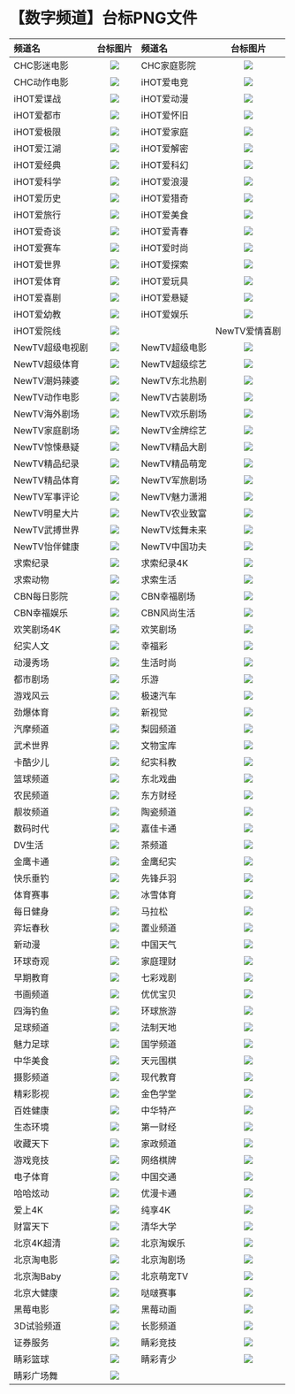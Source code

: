 # 【数字频道】台标PNG文件
|频道名|台标图片|频道名|台标图片|
|:---|:---:|:---|:---:|
|CHC影迷电影|<img src="https://raw.githubusercontent.com/samkolau/TVLOGO/main/logo/DIG/CHC影迷电影.png">|CHC家庭影院|<img src="https://raw.githubusercontent.com/samkolau/TVLOGO/main/logo/DIG/CHC家庭影院.png">|
|CHC动作电影|<img src="https://raw.githubusercontent.com/samkolau/TVLOGO/main/logo/DIG/CHC动作电影.png">|iHOT爱电竞|<img src="https://raw.githubusercontent.com/samkolau/TVLOGO/main/logo/DIG/iHOT爱电竞.png">|
|iHOT爱谍战|<img src="https://raw.githubusercontent.com/samkolau/TVLOGO/main/logo/DIG/iHOT爱谍战.png">|iHOT爱动漫|<img src="https://raw.githubusercontent.com/samkolau/TVLOGO/main/logo/DIG/iHOT爱动漫.png">|
|iHOT爱都市|<img src="https://raw.githubusercontent.com/samkolau/TVLOGO/main/logo/DIG/iHOT爱都市.png">|iHOT爱怀旧|<img src="https://raw.githubusercontent.com/samkolau/TVLOGO/main/logo/DIG/iHOT爱怀旧.png">|
|iHOT爱极限|<img src="https://raw.githubusercontent.com/samkolau/TVLOGO/main/logo/DIG/iHOT爱极限.png">|iHOT爱家庭|<img src="https://raw.githubusercontent.com/samkolau/TVLOGO/main/logo/DIG/iHOT爱家庭.png">|
|iHOT爱江湖|<img src="https://raw.githubusercontent.com/samkolau/TVLOGO/main/logo/DIG/iHOT爱江湖.png">|iHOT爱解密|<img src="https://raw.githubusercontent.com/samkolau/TVLOGO/main/logo/DIG/iHOT爱解密.png">|
|iHOT爱经典|<img src="https://raw.githubusercontent.com/samkolau/TVLOGO/main/logo/DIG/iHOT爱经典.png">|iHOT爱科幻|<img src="https://raw.githubusercontent.com/samkolau/TVLOGO/main/logo/DIG/iHOT爱科幻.png">|
|iHOT爱科学|<img src="https://raw.githubusercontent.com/samkolau/TVLOGO/main/logo/DIG/iHOT爱科学.png">|iHOT爱浪漫|<img src="https://raw.githubusercontent.com/samkolau/TVLOGO/main/logo/DIG/iHOT爱浪漫.png">|
|iHOT爱历史|<img src="https://raw.githubusercontent.com/samkolau/TVLOGO/main/logo/DIG/iHOT爱历史.png">|iHOT爱猎奇|<img src="https://raw.githubusercontent.com/samkolau/TVLOGO/main/logo/DIG/iHOT爱猎奇.png">|
|iHOT爱旅行|<img src="https://raw.githubusercontent.com/samkolau/TVLOGO/main/logo/DIG/iHOT爱旅行.png">|iHOT爱美食|<img src="https://raw.githubusercontent.com/samkolau/TVLOGO/main/logo/DIG/iHOT爱美食.png">|
|iHOT爱奇谈|<img src="https://raw.githubusercontent.com/samkolau/TVLOGO/main/logo/DIG/iHOT爱奇谈.png">|iHOT爱青春|<img src="https://raw.githubusercontent.com/samkolau/TVLOGO/main/logo/DIG/iHOT爱青春.png">|
|iHOT爱赛车|<img src="https://raw.githubusercontent.com/samkolau/TVLOGO/main/logo/DIG/iHOT爱赛车.png">|iHOT爱时尚|<img src="https://raw.githubusercontent.com/samkolau/TVLOGO/main/logo/DIG/iHOT爱时尚.png">|
|iHOT爱世界|<img src="https://raw.githubusercontent.com/samkolau/TVLOGO/main/logo/DIG/iHOT爱世界.png">|iHOT爱探索|<img src="https://raw.githubusercontent.com/samkolau/TVLOGO/main/logo/DIG/iHOT爱探索.png">|
|iHOT爱体育|<img src="https://raw.githubusercontent.com/samkolau/TVLOGO/main/logo/DIG/iHOT爱体育.png">|iHOT爱玩具|<img src="https://raw.githubusercontent.com/samkolau/TVLOGO/main/logo/DIG/iHOT爱玩具.png">|
|iHOT爱喜剧|<img src="https://raw.githubusercontent.com/samkolau/TVLOGO/main/logo/DIG/iHOT爱喜剧.png">|iHOT爱悬疑|<img src="https://raw.githubusercontent.com/samkolau/TVLOGO/main/logo/DIG/iHOT爱悬疑.png">|
|iHOT爱幼教|<img src="https://raw.githubusercontent.com/samkolau/TVLOGO/main/logo/DIG/iHOT爱幼教.png">|iHOT爱娱乐|<img src="https://raw.githubusercontent.com/samkolau/TVLOGO/main/logo/DIG/iHOT爱娱乐.png">|
|iHOT爱院线|<img src="https://raw.githubusercontent.com/samkolau/TVLOGO/main/logo/DIG/iHOT爱院线.png">||NewTV爱情喜剧|<img src="https://raw.githubusercontent.com/samkolau/TVLOGO/main/logo/DIG/NewTV爱情喜剧.png">|
|NewTV超级电视剧|<img src="https://raw.githubusercontent.com/samkolau/TVLOGO/main/logo/DIG/NewTV超级电视剧.png">|NewTV超级电影|<img src="https://raw.githubusercontent.com/samkolau/TVLOGO/main/logo/DIG/NewTV超级电影.png">|
|NewTV超级体育|<img src="https://raw.githubusercontent.com/samkolau/TVLOGO/main/logo/DIG/NewTV超级体育.png">|NewTV超级综艺|<img src="https://raw.githubusercontent.com/samkolau/TVLOGO/main/logo/DIG/NewTV超级综艺.png">|
|NewTV潮妈辣婆|<img src="https://raw.githubusercontent.com/samkolau/TVLOGO/main/logo/DIG/NewTV潮妈辣婆.png">|NewTV东北热剧|<img src="https://raw.githubusercontent.com/samkolau/TVLOGO/main/logo/DIG/NewTV东北热剧.png">|
|NewTV动作电影|<img src="https://raw.githubusercontent.com/samkolau/TVLOGO/main/logo/DIG/NewTV动作电影.png">|NewTV古装剧场|<img src="https://raw.githubusercontent.com/samkolau/TVLOGO/main/logo/DIG/NewTV古装剧场.png">|
|NewTV海外剧场|<img src="https://raw.githubusercontent.com/samkolau/TVLOGO/main/logo/DIG/NewTV海外剧场.png">|NewTV欢乐剧场|<img src="https://raw.githubusercontent.com/samkolau/TVLOGO/main/logo/DIG/NewTV欢乐剧场.png">|
|NewTV家庭剧场|<img src="https://raw.githubusercontent.com/samkolau/TVLOGO/main/logo/DIG/NewTV家庭剧场.png">|NewTV金牌综艺|<img src="https://raw.githubusercontent.com/samkolau/TVLOGO/main/logo/DIG/NewTV金牌综艺.png">|
|NewTV惊悚悬疑|<img src="https://raw.githubusercontent.com/samkolau/TVLOGO/main/logo/DIG/NewTV惊悚悬疑.png">|NewTV精品大剧|<img src="https://raw.githubusercontent.com/samkolau/TVLOGO/main/logo/DIG/NewTV精品大剧.png">|
|NewTV精品纪录|<img src="https://raw.githubusercontent.com/samkolau/TVLOGO/main/logo/DIG/NewTV精品纪录.png">|NewTV精品萌宠|<img src="https://raw.githubusercontent.com/samkolau/TVLOGO/main/logo/DIG/NewTV精品萌宠.png">|
|NewTV精品体育|<img src="https://raw.githubusercontent.com/samkolau/TVLOGO/main/logo/DIG/NewTV精品体育.png">|NewTV军旅剧场|<img src="https://raw.githubusercontent.com/samkolau/TVLOGO/main/logo/DIG/NewTV军旅剧场.png">|
|NewTV军事评论|<img src="https://raw.githubusercontent.com/samkolau/TVLOGO/main/logo/DIG/NewTV军事评论.png">|NewTV魅力潇湘|<img src="https://raw.githubusercontent.com/samkolau/TVLOGO/main/logo/DIG/NewTV魅力潇湘.png">|
|NewTV明星大片|<img src="https://raw.githubusercontent.com/samkolau/TVLOGO/main/logo/DIG/NewTV明星大片.png">|NewTV农业致富|<img src="https://raw.githubusercontent.com/samkolau/TVLOGO/main/logo/DIG/NewTV农业致富.png">|
|NewTV武搏世界|<img src="https://raw.githubusercontent.com/samkolau/TVLOGO/main/logo/DIG/NewTV武搏世界.png">|NewTV炫舞未来|<img src="https://raw.githubusercontent.com/samkolau/TVLOGO/main/logo/DIG/NewTV炫舞未来.png">|
|NewTV怡伴健康|<img src="https://raw.githubusercontent.com/samkolau/TVLOGO/main/logo/DIG/NewTV怡伴健康.png">|NewTV中国功夫|<img src="https://raw.githubusercontent.com/samkolau/TVLOGO/main/logo/DIG/NewTV中国功夫.png">|
|求索纪录|<img src="https://raw.githubusercontent.com/samkolau/TVLOGO/main/logo/DIG/Qiusuo1.png">|求索纪录4K|<img src="https://raw.githubusercontent.com/samkolau/TVLOGO/main/logo/DIG/Qiusuo5.png">|
|求索动物|<img src="https://raw.githubusercontent.com/samkolau/TVLOGO/main/logo/DIG/Qiusuo3.png">|求索生活|<img src="https://raw.githubusercontent.com/samkolau/TVLOGO/main/logo/DIG/Qiusuo4.png">|
|CBN每日影院|<img src="https://raw.githubusercontent.com/samkolau/TVLOGO/main/logo/DIG/CBN1.png">|CBN幸福剧场|<img src="https://raw.githubusercontent.com/samkolau/TVLOGO/main/logo/DIG/CBN2.png">|
|CBN幸福娱乐|<img src="https://raw.githubusercontent.com/samkolau/TVLOGO/main/logo/DIG/CBN3.png">|CBN风尚生活|<img src="https://raw.githubusercontent.com/samkolau/TVLOGO/main/logo/DIG/CBN4.png">|
|欢笑剧场4K|<img src="https://raw.githubusercontent.com/samkolau/TVLOGO/main/logo/DIG/hxjc4k.png">|欢笑剧场|<img src="https://raw.githubusercontent.com/samkolau/TVLOGO/main/logo/DIG/hxjchd.png">|
|纪实人文|<img src="https://raw.githubusercontent.com/samkolau/TVLOGO/main/logo/DIG/jsrw.png">|幸福彩|<img src="https://raw.githubusercontent.com/samkolau/TVLOGO/main/logo/DIG/xfc.png">|
|动漫秀场|<img src="https://raw.githubusercontent.com/samkolau/TVLOGO/main/logo/DIG/dmxc.png">|生活时尚|<img src="https://raw.githubusercontent.com/samkolau/TVLOGO/main/logo/DIG/shss.png">|
|都市剧场|<img src="https://raw.githubusercontent.com/samkolau/TVLOGO/main/logo/DIG/dsjc.png">|乐游|<img src="https://raw.githubusercontent.com/samkolau/TVLOGO/main/logo/DIG/leyou.png">|
|游戏风云|<img src="https://raw.githubusercontent.com/samkolau/TVLOGO/main/logo/DIG/yxfy.png">|极速汽车|<img src="https://raw.githubusercontent.com/samkolau/TVLOGO/main/logo/DIG/jsqc.png">|
|劲爆体育|<img src="https://raw.githubusercontent.com/samkolau/TVLOGO/main/logo/DIG/jbty.png">|新视觉|<img src="https://raw.githubusercontent.com/samkolau/TVLOGO/main/logo/DIG/xsj.png">|
|汽摩频道|<img src="https://raw.githubusercontent.com/samkolau/TVLOGO/main/logo/DIG/qmpd.png">|梨园频道|<img src="https://raw.githubusercontent.com/samkolau/TVLOGO/main/logo/DIG/lypd.png">|
|武术世界|<img src="https://raw.githubusercontent.com/samkolau/TVLOGO/main/logo/DIG/wssj.png">|文物宝库|<img src="https://raw.githubusercontent.com/samkolau/TVLOGO/main/logo/DIG/wwbk.png">|
|卡酷少儿|<img src="https://raw.githubusercontent.com/samkolau/TVLOGO/main/logo/DIG/kakushaoer.png">|纪实科教|<img src="https://raw.githubusercontent.com/samkolau/TVLOGO/main/logo/DIG/jskj.png">|
|篮球频道|<img src="https://raw.githubusercontent.com/samkolau/TVLOGO/main/logo/DIG/lqpd.png">|东北戏曲|<img src="https://raw.githubusercontent.com/samkolau/TVLOGO/main/logo/DIG/dbxq.png">|
|农民频道|<img src="https://raw.githubusercontent.com/samkolau/TVLOGO/main/logo/DIG/nmpd.png">|东方财经|<img src="https://raw.githubusercontent.com/samkolau/TVLOGO/main/logo/DIG/dfcj.png">|
|靓妆频道|<img src="https://raw.githubusercontent.com/samkolau/TVLOGO/main/logo/DIG/liangzhuang.png">|陶瓷频道|<img src="https://raw.githubusercontent.com/samkolau/TVLOGO/main/logo/DIG/tcpd.png">|
|数码时代|<img src="https://raw.githubusercontent.com/samkolau/TVLOGO/main/logo/DIG/smsd.png">|嘉佳卡通|<img src="https://raw.githubusercontent.com/samkolau/TVLOGO/main/logo/DIG/jjkt.png">|
|DV生活|<img src="https://raw.githubusercontent.com/samkolau/TVLOGO/main/logo/DIG/dvsh.png">|茶频道|<img src="https://raw.githubusercontent.com/samkolau/TVLOGO/main/logo/DIG/chapd.png">|
|金鹰卡通|<img src="https://raw.githubusercontent.com/samkolau/TVLOGO/main/logo/DIG/jykt.png">|金鹰纪实|<img src="https://raw.githubusercontent.com/samkolau/TVLOGO/main/logo/DIG/jyjs.png">|
|快乐垂钓|<img src="https://raw.githubusercontent.com/samkolau/TVLOGO/main/logo/DIG/klcd.png">|先锋乒羽|<img src="https://raw.githubusercontent.com/samkolau/TVLOGO/main/logo/DIG/xfpy.png">|
|体育赛事|<img src="https://raw.githubusercontent.com/samkolau/TVLOGO/main/logo/DIG/tyss.png">|冰雪体育|<img src="https://raw.githubusercontent.com/samkolau/TVLOGO/main/logo/DIG/bxty.png">|
|每日健身|<img src="https://raw.githubusercontent.com/samkolau/TVLOGO/main/logo/DIG/mrjs.png">|马拉松|<img src="https://raw.githubusercontent.com/samkolau/TVLOGO/main/logo/DIG/malasong.png">|
|弈坛春秋|<img src="https://raw.githubusercontent.com/samkolau/TVLOGO/main/logo/DIG/ytcq.png">|置业频道|<img src="https://raw.githubusercontent.com/samkolau/TVLOGO/main/logo/DIG/zypd.png">|
|新动漫|<img src="https://raw.githubusercontent.com/samkolau/TVLOGO/main/logo/DIG/xindm.png">|中国天气|<img src="https://raw.githubusercontent.com/samkolau/TVLOGO/main/logo/DIG/zgtq.png">|
|环球奇观|<img src="https://raw.githubusercontent.com/samkolau/TVLOGO/main/logo/DIG/hyqg.png">|家庭理财|<img src="https://raw.githubusercontent.com/samkolau/TVLOGO/main/logo/DIG/jtlc.png">|
|早期教育|<img src="https://raw.githubusercontent.com/samkolau/TVLOGO/main/logo/DIG/zqjy.png">|七彩戏剧|<img src="https://raw.githubusercontent.com/samkolau/TVLOGO/main/logo/DIG/qcxj.png">|
|书画频道|<img src="https://raw.githubusercontent.com/samkolau/TVLOGO/main/logo/DIG/shpd.png">|优优宝贝|<img src="https://raw.githubusercontent.com/samkolau/TVLOGO/main/logo/DIG/yybb.png">|
|四海钓鱼|<img src="https://raw.githubusercontent.com/samkolau/TVLOGO/main/logo/DIG/shdy.png">|环球旅游|<img src="https://raw.githubusercontent.com/samkolau/TVLOGO/main/logo/DIG/hqly.png">|
|足球频道|<img src="https://raw.githubusercontent.com/samkolau/TVLOGO/main/logo/DIG/zqpd.png">|法制天地|<img src="https://raw.githubusercontent.com/samkolau/TVLOGO/main/logo/DIG/fztd.png">|
|魅力足球|<img src="https://raw.githubusercontent.com/samkolau/TVLOGO/main/logo/DIG/魅力足球.png">|国学频道|<img src="https://raw.githubusercontent.com/samkolau/TVLOGO/main/logo/DIG/gxpd.png">|
|中华美食|<img src="https://raw.githubusercontent.com/samkolau/TVLOGO/main/logo/DIG/zhms.png">|天元围棋|<img src="https://raw.githubusercontent.com/samkolau/TVLOGO/main/logo/DIG/tywq.png">|
|摄影频道|<img src="https://raw.githubusercontent.com/samkolau/TVLOGO/main/logo/DIG/sypd.png">|现代教育|<img src="https://raw.githubusercontent.com/samkolau/TVLOGO/main/logo/DIG/xdjy.png">|
|精彩影视|<img src="https://raw.githubusercontent.com/samkolau/TVLOGO/main/logo/DIG/jcys.png">|金色学堂|<img src="https://raw.githubusercontent.com/samkolau/TVLOGO/main/logo/DIG/jsxt.png">|
|百姓健康|<img src="https://raw.githubusercontent.com/samkolau/TVLOGO/main/logo/DIG/bxjk.png">|中华特产|<img src="https://raw.githubusercontent.com/samkolau/TVLOGO/main/logo/DIG/zhtc.png">|
|生态环境|<img src="https://raw.githubusercontent.com/samkolau/TVLOGO/main/logo/DIG/sthj.png">|第一财经|<img src="https://raw.githubusercontent.com/samkolau/TVLOGO/main/logo/DIG/dycj.png">|
|收藏天下|<img src="https://raw.githubusercontent.com/samkolau/TVLOGO/main/logo/DIG/sctx.png">|家政频道|<img src="https://raw.githubusercontent.com/samkolau/TVLOGO/main/logo/DIG/jzpd.png">|
|游戏竞技|<img src="https://raw.githubusercontent.com/samkolau/TVLOGO/main/logo/DIG/yxjj.png">|网络棋牌|<img src="https://raw.githubusercontent.com/samkolau/TVLOGO/main/logo/DIG/wlqp.png">|
|电子体育|<img src="https://raw.githubusercontent.com/samkolau/TVLOGO/main/logo/DIG/dzty.png">|中国交通|<img src="https://raw.githubusercontent.com/samkolau/TVLOGO/main/logo/DIG/zgjt.png">|
|哈哈炫动|<img src="https://raw.githubusercontent.com/samkolau/TVLOGO/main/logo/DIG/hhxd.png">|优漫卡通|<img src="https://raw.githubusercontent.com/samkolau/TVLOGO/main/logo/DIG/ymkt.png">|
|爱上4K|<img src="https://raw.githubusercontent.com/samkolau/TVLOGO/main/logo/DIG/ah4k.png">|纯享4K|<img src="https://raw.githubusercontent.com/samkolau/TVLOGO/main/logo/DIG/cx4k.png">|
|财富天下|<img src="https://raw.githubusercontent.com/samkolau/TVLOGO/main/logo/DIG/cftx.png">|清华大学|<img src="https://raw.githubusercontent.com/samkolau/TVLOGO/main/logo/DIG/qhdx.png">|
|北京4K超清|<img src="https://raw.githubusercontent.com/samkolau/TVLOGO/main/logo/DIG/bj4kcq.png">|北京淘娱乐|<img src="https://raw.githubusercontent.com/samkolau/TVLOGO/main/logo/DIG/bjtyl.png">|
|北京淘电影|<img src="https://raw.githubusercontent.com/samkolau/TVLOGO/main/logo/DIG/bjtdy.png">|北京淘剧场|<img src="https://raw.githubusercontent.com/samkolau/TVLOGO/main/logo/DIG/bjtjc.png">|
|北京淘Baby|<img src="https://raw.githubusercontent.com/samkolau/TVLOGO/main/logo/DIG/bjtbb.png">|北京萌宠TV|<img src="https://raw.githubusercontent.com/samkolau/TVLOGO/main/logo/DIG/bjmctv.png">|
|北京大健康|<img src="https://raw.githubusercontent.com/samkolau/TVLOGO/main/logo/DIG/bjdjk.png">|哒啵赛事|<img src="https://raw.githubusercontent.com/samkolau/TVLOGO/main/logo/DIG/dbss.png">|
|黑莓电影|<img src="https://raw.githubusercontent.com/samkolau/TVLOGO/main/logo/DIG/hmdy.png">|黑莓动画|<img src="https://raw.githubusercontent.com/samkolau/TVLOGO/main/logo/DIG/hmdh.png">|
|3D试验频道|<img src="https://raw.githubusercontent.com/samkolau/TVLOGO/main/logo/DIG/sz3dsypd.png">|长影频道|<img src="https://raw.githubusercontent.com/samkolau/TVLOGO/main/logo/DIG/cypd.png">|
|证券服务|<img src="https://raw.githubusercontent.com/samkolau/TVLOGO/main/logo/DIG/inbm.png">|睛彩竞技|<img src="https://raw.githubusercontent.com/samkolau/TVLOGO/main/logo/DIG/睛彩竞技.png">|
|睛彩篮球|<img src="https://raw.githubusercontent.com/samkolau/TVLOGO/main/logo/DIG/睛彩篮球.png">|睛彩青少|<img src="https://raw.githubusercontent.com/samkolau/TVLOGO/main/logo/DIG/睛彩青少.png">|
|睛彩广场舞|<img src="https://raw.githubusercontent.com/samkolau/TVLOGO/main/logo/DIG/睛彩广场舞.png">|





